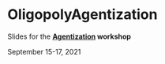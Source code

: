 # OligopolyAgentization
 Slides for the **[Agentization](http://proteusfoundationseries.org/event/first-international-workshop-on-agentization-rendering-conventional-models-with-agent-based-computing/) workshop**


September 15-17, 2021
